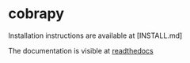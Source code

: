 cobrapy
=======

Installation instructions are available at [INSTALL.md]

The documentation is visible at [readthedocs](https://cobrapy.readthedocs.org/en/latest/)
